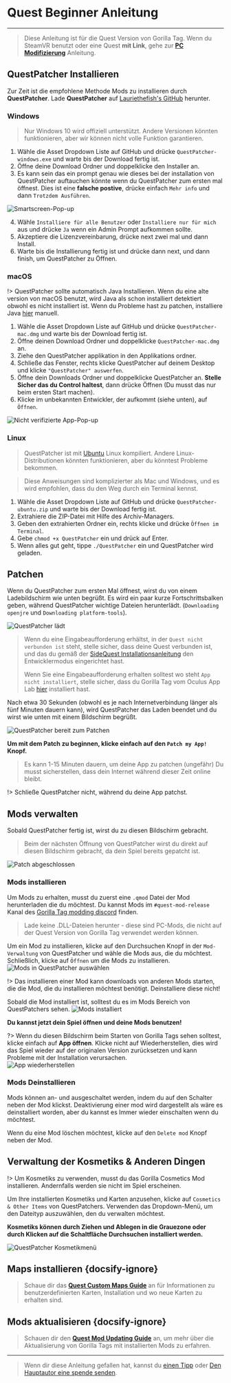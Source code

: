 # Quest Beginner Anleitung
---
>
> Diese Anleitung ist für die Quest Version von Gorilla Tag. Wenn du SteamVR benutzt oder eine Quest **mit Link**, gehe zur [**PC Modifizierung**](pc-guide) Anleitung.

<div class="horizontal bordered" data-ea-publisher="gorillatagmodding-burrito-software" data-ea-type="image" data-ea-manual="true" id="quest-mod-guide"></div>

## QuestPatcher Installieren

Zur Zeit ist die empfohlene Methode Mods zu installieren durch **QuestPatcher**. Lade **QuestPatcher** auf [Lauriethefish's GitHub](https://github.com/Lauriethefish/QuestPatcher/releases/latest) herunter.

### Windows

> Nur Windows 10 wird offiziell unterstützt. Andere Versionen könnten funktionieren, aber wir können nicht volle Funktion garantieren.

1. Wähle die Asset Dropdown Liste auf GitHub und drücke `QuestPatcher-windows.exe` und warte bis der Download fertig ist.
2. Öffne deine Download Ordner und doppelklicke den Installer an.
3. Es kann sein das ein prompt genau wie dieses bei der installation von QuestPatcher auftauchen könnte wenn du QuestPatcher zum ersten mal öffnest. Dies ist eine **falsche postive**, drücke einfach `Mehr info` und dann `Trotzdem Ausführen`.

![Smartscreen-Pop-up](../docs/files/questpatchersmartscreen.png)

4. Wähle `Installiere für alle Benutzer` oder `Installiere nur für mich` aus und drücke `Ja` wenn ein Admin Prompt aufkommen sollte.
5. Akzeptiere die Lizenzvereinbarung, drücke next zwei mal und dann Install.
6. Warte bis die Installierung fertig ist und drücke dann next, und dann finish, um QuestPatcher zu Öffnen.


### macOS

!> QuestPatcher sollte automatisch Java Installieren. Wenn du eine alte version von macOS benutzt, wird Java als schon installiert detektiert obwohl es nicht installiert ist. Wenn du Probleme hast zu patchen, installiere Java [hier](https://www.java.com/en/) manuell.

1. Wähle die Asset Dropdown Liste auf GitHub und drücke `QuestPatcher-mac.dmg` und warte bis der Download fertig ist.
2. Öffne deinen Download Ordner und doppelklicke `QuestPatcher-mac.dmg` an.
3. Ziehe den QuestPatcher applikation in den Applikations ordner.
4. Schließe das Fenster, rechts klicke QuestPatcher auf deinem Desktop und klicke `"QuestPatcher" auswerfen`.
5. Öffne dein Downloads Ordner und doppelklicke QuestPatcher an. **__Stelle Sicher das du Control haltest__**, dann drücke Öffnen (Du musst das nur beim ersten Start machen).
6. Klicke im unbekannten Entwickler, der aufkommt (siehe unten), auf `Öffnen`.

![Nicht verifizierte App-Pop-up](../docs/files/questpatchermacunverified.png)


### Linux

> QuestPatcher ist mit [Ubuntu](https://ubuntu.com/) Linux kompiliert. Andere Linux-Distributionen könnten funktionieren, aber du könntest Probleme bekommen.

> Diese Anweisungen sind komplizierter als Mac und Windows, und es wird empfohlen, dass du den Weg durch ein Terminal kennst.

1. Wähle die Asset Dropdown Liste auf GitHub und drücke `QuestPatcher-ubuntu.zip` und warte bis der Download fertig ist.
2. Extrahiere die ZIP-Datei mit Hilfe des Archiv-Managers.
3. Geben den extrahierten Ordner ein, rechts klicke und drücke `Öffnen im Terminal`.
4. Gebe `chmod +x QuestPatcher` ein und drück auf Enter.
5. Wenn alles gut geht, tippe `./QuestPatcher` ein und QuestPatcher wird geladen.

## Patchen

Wenn du QuestPatcher zum ersten Mal öffnest, wirst du von einem Ladebildschirm wie unten begrüßt. Es wird ein paar kurze Fortschrittsbalken geben, während QuestPatcher wichtige Dateien herunterlädt. (`Downloading openjre` und `Downloading platform-tools`).

![QuestPatcher lädt](../docs/files/questpatcherloading.png)

> Wenn du eine Eingabeaufforderung erhältst, in der `Quest nicht verbunden ist` steht, stelle sicher, dass deine Quest verbunden ist, und das du gemäß der [SideQuest Installationsanleitung](https://sidequestvr.com/setup-howto) den Entwicklermodus eingerichtet hast. 
> 
> Wenn Sie eine Eingabeaufforderung erhalten solltest wo steht `App nicht installiert`, stelle sicher, dass du Gorilla Tag vom Oculus App Lab [hier](https://www.oculus.com/experiences/quest/4979055762136823/) installiert hast.


Nach etwa 30 Sekunden (obwohl es je nach Internetverbindung länger als fünf Minuten dauern kann), wird QuestPatcher das Laden beendet und du wirst wie unten mit einem Bildschirm begrüßt.

![QuestPatcher bereit zum Patchen](../docs/files/questpatcherpatch.png)

**Um mit dem Patch zu beginnen, klicke einfach auf den `Patch my App!` Knopf.**

> Es kann 1-15 Minuten dauern, um deine App zu patchen (ungefähr) Du musst sicherstellen, dass dein Internet während dieser Zeit online bleibt.

!> Schließe QuestPatcher nicht, während du deine App patchst.

## Mods verwalten

Sobald QuestPatcher fertig ist, wirst du zu diesen Bildschirm gebracht.

> Beim der nächsten Öffnung von QuestPatcher wirst du direkt auf diesen Bildschirm gebracht, da dein Spiel bereits gepatcht ist.

![Patch abgeschlossen](../docs/files/questpatcherpatched.png)

### Mods installieren

Um Mods zu erhalten, musst du zuerst eine `.qmod` Datei der Mod herunterladen die du möchtest. Du kannst Mods im `#quest-mod-release` Kanal des [Gorilla Tag modding discord](https://discord.gg/b2MhDBAzTv) finden.

> Lade keine .DLL-Dateien herunter - diese sind PC-Mods, die nicht auf der Quest Version von Gorilla Tag verwendet werden können.

Um ein Mod zu installieren, klicke auf den Durchsuchen Knopf in der `Mod-Verwaltung` von QuestPatcher und wähle die Mods aus, die du möchtest. Schließlich, klicke auf `Öffnen` um die Mods zu installieren. ![Mods in QuestPatcher auswählen](../docs/files/questpatcherselectmod.png)

!> Das installieren einer Mod kann downloads von anderen Mods starten, die die Mod, die du installieren möchtest benötigt. Deinstalliere diese nicht!

Sobald die Mod installiert ist, solltest du es im Mods Bereich von QuestPatchers sehen. ![Mods installiert](../docs/files/questpatcherinstalledmods.png)

**Du kannst jetzt dein Spiel öffnen und deine Mods benutzen!**

?> Wenn du diesen Bildschirm beim Starten von Gorilla Tags sehen solltest, klicke einfach auf **App öffnen**. Klicke nicht auf Wiederherstellen, dies wird das Spiel wieder auf der originalen Version zurücksetzen und kann Probleme mit der Installation verursachen.  
![App wiederherstellen](../docs/files/restoreapp.png)

### Mods Deinstallieren

Mods können an- und ausgeschaltet werden, indem du auf den Schalter neben der Mod klickst. Deaktivierung einer mod wird dargestellt als wäre es deinstalliert worden, aber du kannst es Immer wieder einschalten wenn du möchtest.


Wenn du eine Mod löschen möchtest, klicke auf den `Delete mod` Knopf neben der Mod.

## Verwaltung der Kosmetiks & Anderen Dingen

!> Um Kosmetiks zu verwenden, musst du das Gorilla Cosmetics Mod installieren. Andernfalls werden sie nicht im Spiel erscheinen.

Um Ihre installierten Kosmetiks und Karten anzusehen, klicke auf `Cosmetics & Other Items` von QuestPatchers. Verwenden das Dropdown-Menü, um den Dateityp auszuwählen, den du verwalten möchtest.

**Kosmetiks können durch Ziehen und Ablegen in die Grauezone oder durch Klicken auf die Schaltfläche Durchsuchen installiert werden.**

![QuestPatcher Kosmetikmenü](../docs/files/questpatcherotheritems.png)

## Maps installieren {docsify-ignore}

> Schaue dir das [**Quest Custom Maps Guide**](quest-maploading) an für Informationen zu benutzerdefinierten Karten, Installation und wo neue Karten zu erhalten sind.

## Mods aktualisieren {docsify-ignore}

> Schauen dir den [**Quest Mod Updating Guide**](quest-updating) an, um mehr über die Aktualisierung von Gorilla Tags mit installierten Mods zu erfahren.

---

> Wenn dir diese Anleitung gefallen hat, kannst du [einen Tipp](https://streamelements.com/burritosoft/tip) oder [Den Hauptautor eine spende senden](https://github.com/sponsors/burritosoftware).